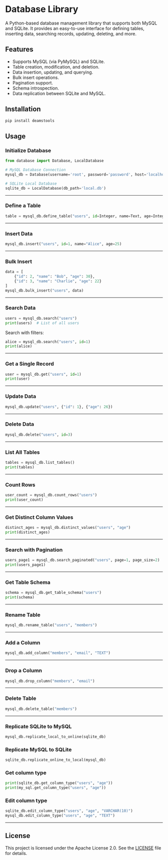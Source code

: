 # Database Library

A Python-based database management library that supports both MySQL and SQLite. It provides an easy-to-use interface for defining tables, inserting data, searching records, updating, deleting, and more.

## Features
- Supports MySQL (via PyMySQL) and SQLite.
- Table creation, modification, and deletion.
- Data insertion, updating, and querying.
- Bulk insert operations.
- Pagination support.
- Schema introspection.
- Data replication between SQLite and MySQL.

## Installation

```sh
pip install deamstools
```

## Usage

### Initialize Database

```python
from database import Database, LocalDatabase

# MySQL Database Connection
mysql_db = Database(username='root', password='password', host='localhost', port=3306, database='testdb')

# SQLite Local Database
sqlite_db = LocalDatabase(db_path='local.db')
```

---

### Define a Table

```python
table = mysql_db.define_table("users", id=Integer, name=Text, age=Integer)
```

---

### Insert Data

```python
mysql_db.insert("users", id=1, name="Alice", age=25)
```

---

### Bulk Insert

```python
data = [
    {"id": 2, "name": "Bob", "age": 30},
    {"id": 3, "name": "Charlie", "age": 22}
]
mysql_db.bulk_insert("users", data)
```

---

### Search Data

```python
users = mysql_db.search("users")
print(users)  # List of all users
```

Search with filters:

```python
alice = mysql_db.search("users", id=1)
print(alice)
```

---

### Get a Single Record

```python
user = mysql_db.get("users", id=1)
print(user)
```

---

### Update Data

```python
mysql_db.update("users", {"id": 1}, {"age": 26})
```

---

### Delete Data

```python
mysql_db.delete("users", id=3)
```

---

### List All Tables

```python
tables = mysql_db.list_tables()
print(tables)
```

---

### Count Rows

```python
user_count = mysql_db.count_rows("users")
print(user_count)
```

---

### Get Distinct Column Values

```python
distinct_ages = mysql_db.distinct_values("users", "age")
print(distinct_ages)
```

---

### Search with Pagination

```python
users_page1 = mysql_db.search_paginated("users", page=1, page_size=2)
print(users_page1)
```

---

### Get Table Schema

```python
schema = mysql_db.get_table_schema("users")
print(schema)
```

---

### Rename Table

```python
mysql_db.rename_table("users", "members")
```

---

### Add a Column

```python
mysql_db.add_column("members", "email", "TEXT")
```

---

### Drop a Column

```python
mysql_db.drop_column("members", "email")
```

---

### Delete Table

```python
mysql_db.delete_table("members")
```

---

### Replicate SQLite to MySQL

```python
mysql_db.replicate_local_to_online(sqlite_db)
```

### Replicate MySQL to SQLite

```python
sqlite_db.replicate_online_to_local(mysql_db)
```

### Get column type

```python
print(sqlite_db.get_column_type("users", "age"))
print(my_sql.get_column_type("users", "age"))
```

### Edit column type

```python
sqlite_db.edit_column_type("users", "age", "VARCHAR(10)")
mysql_db.edit_column_type("users", "age", "TEXT")
```
---

## License
This project is licensed under the Apache License 2.0. See the [LICENSE](LICENSE) file for details.

